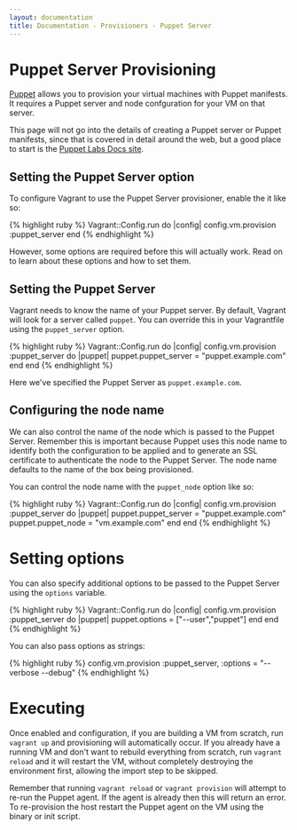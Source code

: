 ```yaml
---
layout: documentation
title: Documentation - Provisioners - Puppet Server
---
```

# Puppet Server Provisioning

[Puppet](http://www.puppetlabs.com/puppet) allows you to provision your virtual machines with Puppet manifests. It requires a
Puppet server and node confguration for your VM on that server.

This page will not go into the details of creating a Puppet server or Puppet manifests, since that
is covered in detail around the web, but a good place to start is the [Puppet Labs Docs site](http://docs.puppetlabs.com).

## Setting the Puppet Server option

To configure Vagrant to use the Puppet Server provisioner, enable the it like so:

{% highlight ruby %}
Vagrant::Config.run do |config|
  config.vm.provision :puppet_server
end
{% endhighlight %}

However, some options are required before this will actually work. Read on to
learn about these options and how to set them.

## Setting the Puppet Server

Vagrant needs to know the name of your Puppet server.  By default, Vagrant will look for a server called
`puppet`. You can override this in your Vagrantfile using the `puppet_server` option.

{% highlight ruby %}
Vagrant::Config.run do |config|
  config.vm.provision :puppet_server do |puppet|
    puppet.puppet_server = "puppet.example.com"
  end
end
{% endhighlight %}

Here we've specified the Puppet Server as `puppet.example.com`.

## Configuring the node name

We can also control the name of the node which is passed to the Puppet Server. Remember this is important because Puppet uses this
node name to identify both the configuration to be applied and to generate an SSL certificate to authenticate the node to the Puppet Server.  The node name defaults to the name of the box being provisioned.

You can control the node name with the `puppet_node` option like so:

{% highlight ruby %}
Vagrant::Config.run do |config|
  config.vm.provision :puppet_server do |puppet|
    puppet.puppet_server = "puppet.example.com"
    puppet.puppet_node = "vm.example.com"
  end
end
{% endhighlight %}

# Setting options

You can also specify additional options to be passed to the Puppet Server using the `options` variable.

{% highlight ruby %}
Vagrant::Config.run do |config|
  config.vm.provision :puppet_server do |puppet|
    puppet.options = ["--user","puppet"]
  end
end
{% endhighlight %}

You can also pass options as strings:

{% highlight ruby %}
  config.vm.provision :puppet_server, :options = "--verbose --debug"
{% endhighlight %}

# Executing

Once enabled and configuration, if you are building a VM from scratch, run `vagrant up` and provisioning
will automatically occur. If you already have a running VM and don't want to rebuild
everything from scratch, run `vagrant reload` and it will restart the VM, without completely
destroying the environment first, allowing the import step to be skipped.

Remember that running `vagrant reload` or `vagrant provision` will attempt to re-run the Puppet agent. If the
agent is already then this will return an error. To re-provision the host restart the Puppet agent on the VM using the
binary or init script.
